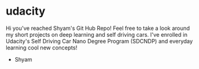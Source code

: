 # udacity

Hi you've reached Shyam's Git Hub Repo!
Feel free to take a look around my short projects on deep learning and self driving cars.
I've enrolled in Udacity's Self Driving Car Nano Degree Program (SDCNDP) and everyday learning cool new concepts!

- Shyam
